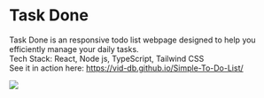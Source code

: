 # Task Done
<p>
  Task Done is an responsive todo list webpage designed to help you efficiently manage your daily tasks.
  <br>
  Tech Stack: React, Node js, TypeScript, Tailwind CSS
  <br>
  See it in action here: 
  <a target="_blank" href="https://vid-db.github.io/Simple-To-Do-List/">https://vid-db.github.io/Simple-To-Do-List/</a>
</p>


<img src="https://github.com/vid-db/Simple-To-Do-List/assets/153529283/da28935f-114b-452a-86b7-63692974b3f8"/>


